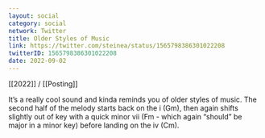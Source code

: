 ```yaml
---
layout: social
category: social
network: Twitter
title: Older Styles of Music
link: https://twitter.com/steinea/status/1565798386301022208
twitterID: 1565798386301022208
date: 2022-09-02
---
```


[[2022]] / [[Posting]]

It’s a really cool sound and kinda reminds you of older styles of music. The second half of the melody starts back on the i (Gm), then again shifts slightly out of key with a quick minor vii (Fm - which again “should” be major in a minor key) before landing on the iv (Cm).
